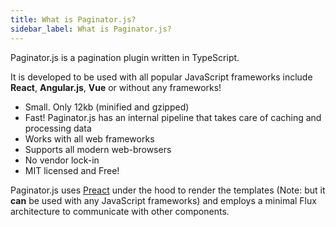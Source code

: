 ```yaml
---
title: What is Paginator.js?
sidebar_label: What is Paginator.js?
---
```


Paginator.js is a pagination plugin written in TypeScript. 

It is developed to be used with all popular JavaScript frameworks
include **React**, **Angular.js**, **Vue** or without any frameworks!

 - Small. Only 12kb (minified and gzipped)
 - Fast! Paginator.js has an internal pipeline that takes care of caching and processing data
 - Works with all web frameworks
 - Supports all modern web-browsers
 - No vendor lock-in
 - MIT licensed and Free!

Paginator.js uses [Preact](https://preactjs.com/) under the hood to render the templates (Note: but it **can** be used with any JavaScript frameworks) 
and employs a minimal Flux architecture to communicate with other components.
